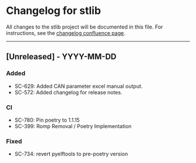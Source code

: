 # Changelog for stlib

All changes to the stlib project will be documented in this file.
For instructions, see the [changelog confluence page](https://epcpower.atlassian.net/l/c/zM7wz0at).

-------------------------------------------------------------------------------

## [Unreleased] - YYYY-MM-DD

### Added

- SC-629: Added CAN parameter excel manual output.
- SC-572: Added changelog for release notes.

### CI

- SC-780: Pin poetry to 1.1.15
- SC-399: Romp Removal / Poetry Implementation

### Fixed

- SC-734: revert pyelftools to pre-poetry version
